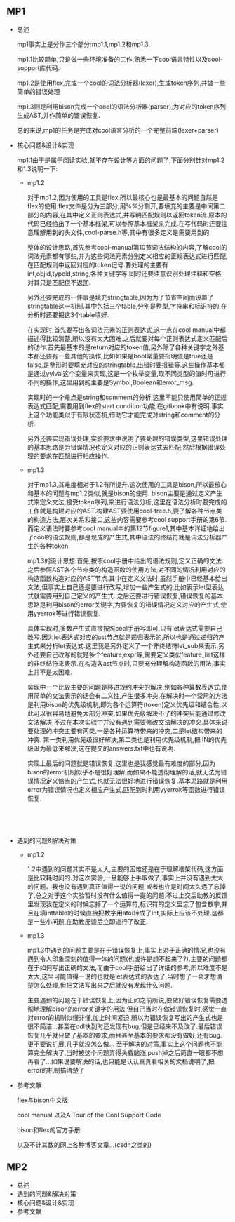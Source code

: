 ## MP1

* 总述

  mp1事实上是分作三个部分:mp1.1,mp1.2和mp1.3.

  mp1.1比较简单,只是做一些环境准备的工作,熟悉一下cool语言特性以及cool-support库代码.

  mp1.2是使用flex,完成一个cool的词法分析器(lexer),生成token序列,并做一些简单的错误处理

  mp1.3则是利用bison完成一个cool的语法分析器(parser),为对应的token序列生成AST,并作简单的错误恢复.

  总的来说,mp1的任务是完成对cool语言分析的一个完整前端(lexer+parser)

* 核心问题&设计&实现

  mp1.1由于是属于阅读实验,就不存在设计等方面的问题了,下面分别针对mp1.2和1.3说明一下:

  * mp1.2

    对于mp1.2,因为使用的工具是flex,所以最核心也是最基本的问题自然是flex的使用.flex文件是分为三部分,用%%分割开,要填充的主要是中间第二部分的内容,在其中定义正则表达式,并写明匹配规则以返回token流.原本的代码已经给出了一个基本框架,可以参照基本框架来完成.在写代码时还要注意理解用到的头文件,cool-parse.h等,其中有很多定义是需要用到的.

    整体的设计思路,首先参考cool-manual第10节词法结构的内容,了解cool的词法元素都有哪些,并为这些词法元素分别定义相应的正规表达式进行匹配,在匹配规则中返回对应的token记号.要处理的主要有int,objid,typeid,string,各种关键字等.同时还要注意识别处理注释和空格,对其只是匹配但不返回.

    另外还要完成的一件事是填充stringtable,因为为了节省空间而设置了stringtable这一机制.其中包括三个table,分别是整型,字符串和标识符的,在分析时还要把这3个table填好.

    在实现时,首先要写出各词法元素的正则表达式,这一点在cool manual中都描述得比较清楚,所以没有太大困难.之后就要对每个正则表达式定义匹配后的动作.首先最基本的是return对应的token值,另外除了各种关键字之外基本都还要有一些其他的操作,比如如果是bool常量要指明值是true还是false,是整形时要填充对应的stringtable,出错时要报错等.这些操作基本都是通过yylval这个变量来实现,这是一个枚举变量,取不同类型的值时可进行不同的操作,这里用到的主要是Symbol,Boolean和error_msg.

    实现时的一个难点是string和comment的分析,这里不能只使用简单的正规表达式匹配,需要用到flex的start condition功能,在gitbook中有说明.事实上这个功能类似于有限状态机,借助它才能完成对string和comment的分析.

    另外还要实现错误处理,实验要求中说明了要处理的错误类型,这里错误处理的基本思路是为错误情况也定义对应的正则表达式去匹配,然后根据错误处理的要求在匹配进行相应操作.

  * mp1.3

    对于mp1.3,其难度相对于1.2有所提升.这次使用的工具是bison,所以最核心和基本的问题与mp1.2类似,就是bison的使用. bison主要是通过定义产生式来定义文法,接受token序列,来进行语法分析,这里在语法分析时要完成的工作就是构建对应的AST.构建AST要使用cool-tree.h,要了解各种节点类的构造方法,层次关系和接口,这些内容需要参考cool support手册的第6节.而定义语法时要参考cool manual中的第12节figure1,其中基本详细地给出了cool的语法规则,都是现成的产生式,其中语法的终结符就是词法分析器产生的各种token.

    mp1.3的设计思想:首先,按照cool手册中给出的语法规则,定义正确的文法.之后参照AST各个节点类的构造函数的使用方法,对不同的情况利用对应的构造函数构造对应的AST节点.其中在定义文法时,虽然手册中已经基本给出文法,但事实上自己还是要进行改写,增加一些产生式的,比如表示let型表达式就需要用到自己定义的产生式. 之后还要进行错误恢复,错误恢复的基本思路是利用bison的error关键字,为要恢复的错误情况定义对应的产生式,使用yyerrok等进行错误恢复.

    具体实现时,多数产生式直接按照cool手册写即可,只有let表达式需要自己改写.因为let表达式对应的ast节点就是递归表示的,所以也是通过递归的产生式来分析let表达式.这里我是另外定义了一个非终结符let_sub来表示.另外还要自己改写的就是多个feature,expr等,需要定义类似feature_list这样的非终结符来表示.在构造各ast节点时,只要充分理解构造函数的用法,事实上并不是太困难.

    实现中一个比较主要的问题是移进规约冲突的解决.例如各种算数表达式,使用简单的文法表示的话会有二义性,产生很多冲突.在解决时一个常用的方法是利用bison的优先级机制,即为各个运算符(token)定义优先级和结合性,以此可以很容易地避免大部分冲突.如果优先级解决不了的冲突只能通过修改文法解决,不过在本次实验中并没有遇到需要修改文法解决的冲突.具体来说要处理的冲突主要有两类,一是各种运算符带来的冲突,二是let结构带来的冲突. 第一类利用优先级很好解决,第二类也是利用优先级机制,把 IN的优先级设为最低来解决,这在提交的answers.txt中也有说明.

    实现上最后的问题就是错误恢复,这里也是我感觉最有难度的部分,因为bison的error机制似乎不是很好理解,而如果不能透彻理解的话,就无法为错误情况定义恰当的产生式,也就无法很好地进行错误恢复.基本思路就是利用error为错误情况也定义相应产生式,匹配到时利用yyerrok等函数进行错误恢复.

    ​

    ​


* 遇到的问题&解决对策

  * mp1.2

    1.2中遇到的问题其实不是太大,主要的困难还是在于理解框架代码,这方面是比较耗时间的.对这次实验,一旦能够上手取做了,事实上并没有遇到太大的问题。我也没有遇到真正值得一说的问题,或者也许是时间太久远了忘掉了,总之对于这个实验暂时没有什么值得一提的问题.不过上交后助教的反馈里发现我在定义的时候忘掉了一个运算符,标识符的定义里忘了包含数字,并且在填inttable的时候直接把数字用atoi转成了int,实际上应该不处理.这都是一些小问题,在助教反馈后立即进行了改正.

  * mp1.3

    mp1.3中遇到的问题主要是在于错误恢复上,事实上对于正确的情况,也没有遇到令人印象深刻的值得一体的问题(也或许是想不起来了?).主要的问题都在于如何写出正确的文法,而由于cool手册给出了详细的参考,所以难度不是太大,这里可能值得一说的也就是let表达式的表达了,当时想了一会才想清楚怎么处理,但把文法写出来之后就没有发现什么问题.

    主要遇到的问题在于错误恢复上,因为正如之前所说,要做好错误恢复需要透彻地理解bison的error关键字的用法.但自己当时在做错误恢复时,感觉一直对error的机制似懂非懂,加上时间紧迫,所以为错误恢复写出的产生式也是很不简洁...甚至在ddl快到时还发现有bug,但是已经来不及改了.最后错误恢复几乎就只做了基本的要求,而且甚至基本的要求都没有做好,还有bug.更不要说扩展,几乎就没怎么做... 至于解决的对策,事实上这个问题也不能算完全解决了,当时被这个问题弄得头昏脑涨,push掉之后简直一眼都不想再看了...如果说要解决的话,也只能是认认真真看相关的文档说明了,把error的机制搞清楚了

* 参考文献

  flex与bison中文版

  cool manual 以及A Tour of the Cool Support Code

  bison和flex的官方手册

  以及不计其数的网上各种博客文章...(csdn之类的)



## MP2

- 总述
- 遇到的问题&解决对策
- 核心问题&设计&实现
- 参考文献

